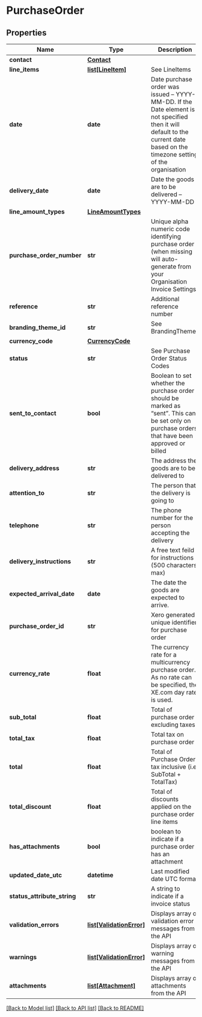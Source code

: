 # PurchaseOrder

## Properties
Name | Type | Description | Notes
------------ | ------------- | ------------- | -------------
**contact** | [**Contact**](Contact.md) |  | 
**line_items** | [**list[LineItem]**](LineItem.md) | See LineItems | 
**date** | **date** | Date purchase order was issued – YYYY-MM-DD. If the Date element is not specified then it will default to the current date based on the timezone setting of the organisation | [optional] 
**delivery_date** | **date** | Date the goods are to be delivered – YYYY-MM-DD | [optional] 
**line_amount_types** | [**LineAmountTypes**](LineAmountTypes.md) |  | [optional] 
**purchase_order_number** | **str** | Unique alpha numeric code identifying purchase order (when missing will auto-generate from your Organisation Invoice Settings) | [optional] 
**reference** | **str** | Additional reference number | [optional] 
**branding_theme_id** | **str** | See BrandingThemes | [optional] 
**currency_code** | [**CurrencyCode**](CurrencyCode.md) |  | [optional] 
**status** | **str** | See Purchase Order Status Codes | [optional] 
**sent_to_contact** | **bool** | Boolean to set whether the purchase order should be marked as “sent”. This can be set only on purchase orders that have been approved or billed | [optional] 
**delivery_address** | **str** | The address the goods are to be delivered to | [optional] 
**attention_to** | **str** | The person that the delivery is going to | [optional] 
**telephone** | **str** | The phone number for the person accepting the delivery | [optional] 
**delivery_instructions** | **str** | A free text feild for instructions (500 characters max) | [optional] 
**expected_arrival_date** | **date** | The date the goods are expected to arrive. | [optional] 
**purchase_order_id** | **str** | Xero generated unique identifier for purchase order | [optional] 
**currency_rate** | **float** | The currency rate for a multicurrency purchase order. As no rate can  be specified, the XE.com day rate is used. | [optional] 
**sub_total** | **float** | Total of purchase order excluding taxes | [optional] 
**total_tax** | **float** | Total tax on purchase order | [optional] 
**total** | **float** | Total of Purchase Order tax inclusive (i.e. SubTotal + TotalTax) | [optional] 
**total_discount** | **float** | Total of discounts applied on the purchase order line items | [optional] 
**has_attachments** | **bool** | boolean to indicate if a purchase order has an attachment | [optional] 
**updated_date_utc** | **datetime** | Last modified date UTC format | [optional] 
**status_attribute_string** | **str** | A string to indicate if a invoice status | [optional] 
**validation_errors** | [**list[ValidationError]**](ValidationError.md) | Displays array of validation error messages from the API | [optional] 
**warnings** | [**list[ValidationError]**](ValidationError.md) | Displays array of warning messages from the API | [optional] 
**attachments** | [**list[Attachment]**](Attachment.md) | Displays array of attachments from the API | [optional] 

[[Back to Model list]](../README.md#documentation-for-models) [[Back to API list]](../README.md#documentation-for-api-endpoints) [[Back to README]](../README.md)


